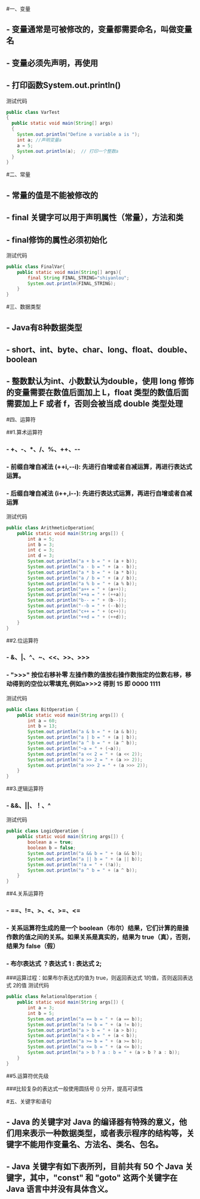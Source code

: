 #一、变量

## - 变量通常是可被修改的，变量都需要命名，叫做变量名
## - 变量必须先声明，再使用
## - 打印函数System.out.println()
测试代码
```java
public class VarTest
{
  public static void main(String[] args)
  {
    System.out.println("Define a variable a is ");
    int a; //声明变量a
    a = 5;
    System.out.println(a);  // 打印一个整数a
  }
}
```
#二、常量

## - 常量的值是不能被修改的
## - final 关键字可以用于声明属性（常量），方法和类
## - final修饰的属性必须初始化
测试代码

```java
public class FinalVar{
    public static void main(String[] args){
        final String FINAL_STRING="shiyanlou";
        System.out.println(FINAL_STRING);
    }
}
```

#三、数据类型

## - Java有8种数据类型
## - short、int、byte、char、long、float、double、boolean
## - 整数默认为int、小数默认为double，使用 long 修饰的变量需要在数值后面加上 L，float 类型的数值后面需要加上 F 或者 f，否则会被当成 double 类型处理

#四、运算符

##1.算术运算符

### - +、-、*、/、%、++、--
### - 前缀自增自减法 (++i,--i): 先进行自增或者自减运算，再进行表达式运算。
### - 后缀自增自减法 (i++,i--): 先进行表达式运算，再进行自增或者自减运算
测试代码
```java
public class ArithmeticOperation{
    public static void main(String args[]) {
        int a = 5;
        int b = 3;
        int c = 3;
        int d = 3;
        System.out.println("a + b = " + (a + b));
        System.out.println("a - b = " + (a - b));
        System.out.println("a * b = " + (a * b));
        System.out.println("a / b = " + (a / b));
        System.out.println("a % b = " + (a % b));
        System.out.println("a++ = " + (a++));
        System.out.println("++a = " + (++a));
        System.out.println("b-- = " + (b--));
        System.out.println("--b = " + (--b));
        System.out.println("c++ = " + (c++));
        System.out.println("++d = " + (++d));
    }
}
```
##2.位运算符

### - &、|、^、~、<<、>>、>>>
### - ">>>"	按位右移补零	左操作数的值按右操作数指定的位数右移，移动得到的空位以零填充,例如a>>>2 得到 15 即 0000 1111
测试代码
```java
public class BitOperation {
    public static void main(String args[]) {
        int a = 60;
        int b = 13;
        System.out.println("a & b = " + (a & b));
        System.out.println("a | b = " + (a | b));
        System.out.println("a ^ b = " + (a ^ b));
        System.out.println("~a = " + (~a));
        System.out.println("a << 2 = " + (a << 2));
        System.out.println("a >> 2 = " + (a >> 2));
        System.out.println("a >>> 2 = " + (a >>> 2));
    }
}
```
##3.逻辑运算符

### - &&、||、！、^
测试代码
```java
public class LogicOperation {
    public static void main(String args[]) {
        boolean a = true;
        boolean b = false;
        System.out.println("a && b = " + (a && b));
        System.out.println("a || b = " + (a || b));
        System.out.println("!a = " + (!a));
        System.out.println("a ^ b = " + (a ^ b));
    }
}
```
##4.关系运算符

### - ==、!=、>、<、>=、<=
### - 关系运算符生成的是一个 boolean（布尔）结果，它们计算的是操作数的值之间的关系。如果关系是真实的，结果为 true（真），否则，结果为 false（假）
### - 布尔表达式 ？表达式 1 : 表达式 2;
###运算过程：如果布尔表达式的值为 true，则返回表达式 1的值，否则返回表达式 2的值
测试代码
```java
public class RelationalOperation {
    public static void main(String args[]) {
        int a = 3;
        int b = 5;
        System.out.println("a == b = " + (a == b));
        System.out.println("a != b = " + (a != b));
        System.out.println("a > b = " + (a > b));
        System.out.println("a < b = " + (a < b));
        System.out.println("a >= b = " + (a >= b));
        System.out.println("a <= b = " + (a <= b));
        System.out.println("a > b ? a : b = " + (a > b ? a : b));
    }
}
```
##5.运算符优先级

###比较复杂的表达式一般使用圆括号 () 分开，提高可读性

#五、关键字和语句

## - Java 的关键字对 Java 的编译器有特殊的意义，他们用来表示一种数据类型，或者表示程序的结构等，关键字不能用作变量名、方法名、类名、包名。

## - Java 关键字有如下表所列，目前共有 50 个 Java 关键字，其中，"const" 和 "goto" 这两个关键字在 Java 语言中并没有具体含义。